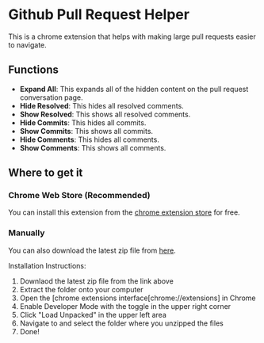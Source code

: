# Github Pull Request Helper
This is a chrome extension that helps with making large pull requests easier to navigate. 

## Functions
- **Expand All**: This expands all of the hidden content on the pull request conversation page.
- **Hide Resolved**: This hides all resolved comments.
- **Show Resolved**: This shows all resolved comments.
- **Hide Commits**: This hides all commits.
- **Show Commits**: This shows all commits.
- **Hide Comments**: This hides all comments.
- **Show Comments**: This shows all comments.

## Where to get it

### Chrome Web Store (Recommended)

You can install this extension from the [chrome extension store](https://chrome.google.com/webstore/detail/github-pull-request-helpe/kalmlgjkibkjeepmlenkeljokfoijngl) for free.

### Manually

You can also download the latest zip file from [here](https://github.com/cpcolella/Github-Pull-Request-Helper/releases/latest).

Installation Instructions:
1. Downlaod the latest zip file from the link above
1. Extract the folder onto your computer
1. Open the [chrome extensions interface[chrome://extensions] in Chrome
1. Enable Developer Mode with the toggle in the upper right corner
1. Click "Load Unpacked" in the upper left area
1. Navigate to and select the folder where you unzipped the files
1. Done!
